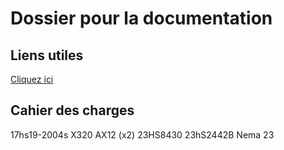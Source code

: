 # Dossier pour la documentation

## Liens utiles 

[Cliquez ici](Liens_utiles.md)

## Cahier des charges


17hs19-2004s
X320
AX12 (x2)
23HS8430
23hS2442B Nema 23
